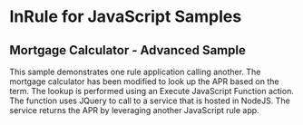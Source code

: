 # InRule for JavaScript Samples

## Mortgage Calculator - Advanced Sample

This sample demonstrates one rule application calling another. The mortgage calculator has been modified to look up the APR based on the term. The lookup is performed using an Execute JavaScript Function action. The function uses JQuery to call to a service that is hosted in NodeJS. The service returns the APR by leveraging another JavaScript rule app.